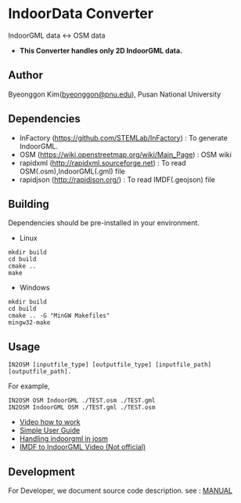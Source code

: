 # IndoorData Converter

IndoorGML data <-> OSM data
* **This Converter handles only 2D IndoorGML data.**

## Author
Byeonggon Kim(byeonggon@pnu.edu), Pusan National University

## Dependencies
- InFactory (https://github.com/STEMLab/InFactory) : To generate IndoorGML.
- OSM (https://wiki.openstreetmap.org/wiki/Main_Page) : OSM wiki
- rapidxml (http://rapidxml.sourceforge.net) : To read OSM(.osm),IndoorGML(.gml) file
- rapidjson (http://rapidjson.org/) :  To read IMDF(.geojson) file
## Building

Dependencies should be pre-installed in your environment.
- Linux
```
mkdir build
cd build
cmake ..
make
```
- Windows
```
mkdir build
cd build
cmake .. -G "MinGW Makefiles"
mingw32-make
```
## Usage

```
IN2OSM [inputfile_type] [outputfile_type] [inputfile_path] [outputfile_path].
```

For example,

```
IN2OSM OSM IndoorGML ./TEST.osm ./TEST.gml
IN2OSM IndoorGML OSM ./TEST.gml ./TEST.osm
```

-   [Video how to work](https://youtu.be/xzT3sgQjprg)<br>
-   [Simple User Guide](https://github.com/STEMLab/IN2OSM/blob/master/GUIDE/index.md)<br>
-   [Handling indoorgml in josm](https://github.com/STEMLab/IN2OSM/blob/master/GUIDE/IndoorGML_JOSM.md)
-   [IMDF to IndoorGML Video (Not official)](https://youtu.be/G_ohrdM1cAk)

## Development
For Developer, we document source code description. see : [MANUAL](https://stemlab.github.io/IN2OSM/)
